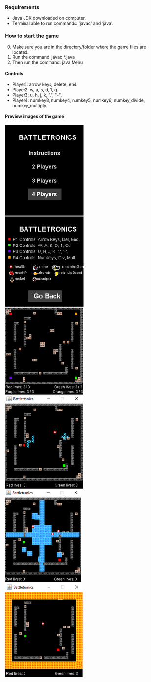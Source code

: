 ### Requirements

- Java JDK downloaded on computer.
- Terminal able to run commands: 'javac' and 'java'.

### How to start the game

0. Make sure you are in the directory/folder where the game files are located.
1. Run the command: javac \*.java
2. Then run the command: java Menu

#### Controls

- Player1: arrow keys, delete, end.
- Player2: w, a, s, d, 1, q.
- Player3: u, h, j, k, ".", "-".
- Player4: numkey8, numkey4, numkey5, numkey6, numkey_divide, numkey_multiply.

#### Preview images of the game

![Image of playing board](readmeImages/img4.png) ![Image of playing board](readmeImages/img6.png) ![Image of playing board](readmeImages/img5.png) ![Image of playing board](readmeImages/img1.png) ![Image of playing board](readmeImages/img2.png) ![Image of playing board](readmeImages/img3.png)
